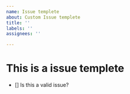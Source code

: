 ```yaml
---
name: Issue templete
about: Custom Issue templete
title: ''
labels: ''
assignees: ''

---
```


# This is a issue templete

- [] Is this a valid issue?
